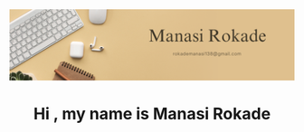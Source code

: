 <div align="center"><img src="./Manasi_Banner.png" alt="semantic" /></div>
<h1 align="center">Hi , my name is Manasi Rokade</h1>
